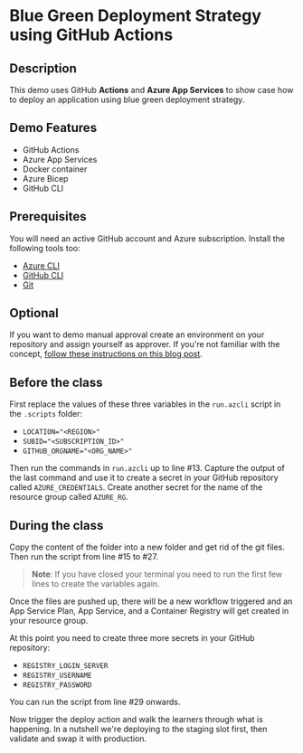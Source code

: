 # Blue Green Deployment Strategy using GitHub Actions

## Description

This demo uses GitHub **Actions** and **Azure App Services** to show case how to deploy an application using blue green deployment strategy.

## Demo Features

- GitHub Actions
- Azure App Services
- Docker container
- Azure Bicep
- GitHub CLI

## Prerequisites

You will need an active GitHub account and Azure subscription. Install the following tools too:

- [Azure CLI](https://learn.microsoft.com/en-us/cli/azure/install-azure-cli)
- [GitHub CLI](https://github.com/cli/cli#installation)
- [Git](https://git-scm.com/book/en/v2/Getting-Started-Installing-Git)

## Optional

If you want to demo manual approval create an environment on your repository and assign yourself as approver. If you're not familiar with the concept, [follow these instructions on this blog post](https://devblogs.microsoft.com/devops/i-need-manual-approvers-for-github-actions-and-i-got-them-now/).

## Before the class

First replace the values of these three variables in the `run.azcli` script in the `.scripts` folder:

- `LOCATION="<REGION>"`
- `SUBID="<SUBSCRIPTION_ID>"`
- `GITHUB_ORGNAME="<ORG_NAME>"`

Then run the commands in `run.azcli` up to line #13. Capture the output of the last command and use it to create a secret in your GitHub repository called `AZURE_CREDENTIALS`. Create another secret for the name of the resource group called `AZURE_RG`.

## During the class

Copy the content of the folder into a new folder and get rid of the git files. Then run the script from line #15 to #27.

> **Note**: If you have closed your terminal you need to run the first few lines to create the variables again.

Once the files are pushed up, there will be a new workflow triggered and an App Service Plan, App Service, and a Container Registry will get created in your resource group.

At this point you need to create three more secrets in your GitHub repository:

- `REGISTRY_LOGIN_SERVER`
- `REGISTRY_USERNAME`
- `REGISTRY_PASSWORD`

You can run the script from line #29 onwards.

Now trigger the deploy action and walk the learners through what is happening. In a nutshell we're deploying to the staging slot first, then validate and swap it with production.

